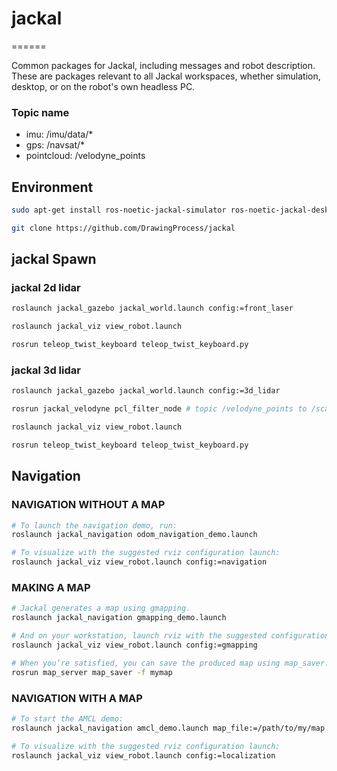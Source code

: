# jackal
======

Common packages for Jackal, including messages and robot description. These are packages relevant
to all Jackal workspaces, whether simulation, desktop, or on the robot's own headless PC.

### Topic name 
- imu: /imu/data/*
- gps: /navsat/*
- pointcloud: /velodyne_points


## Environment

``` bash
sudo apt-get install ros-noetic-jackal-simulator ros-noetic-jackal-desktop

git clone https://github.com/DrawingProcess/jackal
```

## jackal Spawn
### jackal 2d lidar
``` bash
roslaunch jackal_gazebo jackal_world.launch config:=front_laser

roslaunch jackal_viz view_robot.launch

rosrun teleop_twist_keyboard teleop_twist_keyboard.py
```

### jackal 3d lidar
``` bash
roslaunch jackal_gazebo jackal_world.launch config:=3d_lidar

rosrun jackal_velodyne pcl_filter_node # topic /velodyne_points to /scan

roslaunch jackal_viz view_robot.launch

rosrun teleop_twist_keyboard teleop_twist_keyboard.py
```

## Navigation
### NAVIGATION WITHOUT A MAP
``` bash
# To launch the navigation demo, run:
roslaunch jackal_navigation odom_navigation_demo.launch

# To visualize with the suggested rviz configuration launch:
roslaunch jackal_viz view_robot.launch config:=navigation
```

### MAKING A MAP
```bash
# Jackal generates a map using gmapping. 
roslaunch jackal_navigation gmapping_demo.launch

# And on your workstation, launch rviz with the suggested configuration:
roslaunch jackal_viz view_robot.launch config:=gmapping

# When you’re satisfied, you can save the produced map using map_saver:
rosrun map_server map_saver -f mymap
```

### NAVIGATION WITH A MAP
```bash
# To start the AMCL demo:
roslaunch jackal_navigation amcl_demo.launch map_file:=/path/to/my/map.yaml

# To visualize with the suggested rviz configuration launch:
roslaunch jackal_viz view_robot.launch config:=localization
```